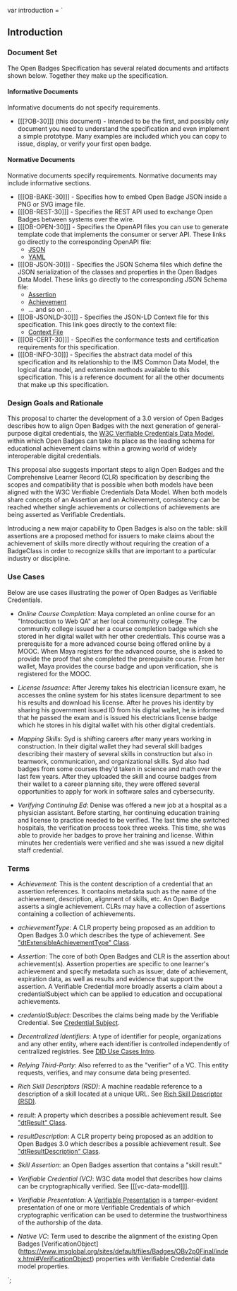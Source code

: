 var introduction = `

## Introduction

### Document Set

The Open Badges Specification has several related documents and artifacts shown below. Together
they make up the specification.

#### Informative Documents

Informative documents do not specify requirements.

* [[[?OB-30]]] (this document) - Intended to be the first, and
possibly only document you need to understand the specification and even implement a simple
prototype. Many examples are included which you can copy to issue, display, or verify your
first open badge.

#### Normative Documents

Normative documents specify requirements. Normative documents may include informative sections.

* [[[OB-BAKE-30]]] - Specifies how to embed Open Badge JSON inside a PNG or SVG image file.
* [[[OB-REST-30]]] - Specifies the REST API used to exchange Open Badges between systems over the wire.
* [[[OB-OPEN-30]]] - Specifies the OpenAPI files you can use to generate template code that implements the consumer or server API. These links go directly to the corresponding OpenAPI file:
  * [JSON](https://www.imsglobal.org/spec/ob/v3p0/schema/openapi/openapi.json)
  * [YAML](https://www.imsglobal.org/spec/ob/v3p0/schema/openapi/openapi.yaml)
* [[[OB-JSON-30]]] - Specifies the JSON Schema files which define the JSON serialization of the classes and properties in the Open Badges Data Model. These links go directly to the corresponding JSON Schema file:
  * [Assertion](https://www.imsglobal.org/spec/ob/v3p0/schema/json/assertion.json)
  * [Achievement](https://www.imsglobal.org/spec/ob/v3p0/schema/json/achievement.json)
  * ... and so on ...
* [[[OB-JSONLD-30]]] - Specifies the JSON-LD Context file for this specification. This link goes directly to the context file:
  * [Context File](https://www.imsglobal.org/spec/ob/v3p0/context.json)
* [[[OB-CERT-30]]] - Specifies the conformance tests and certification requirements for this specification.
* [[[OB-INFO-30]]] - Specifies the abstract data model of this specification and its relationship to the IMS Common Data Model, the logical data model, and extension methods available to this specification. This is a reference document for all the other documents that make up this specification.

### Design Goals and Rationale

This proposal to charter the development of a 3.0 version of Open Badges describes how to align Open Badges with the next generation of general-purpose digital credentials, the [W3C Verifiable Credentials Data Model](https://w3c.github.io/vc-data-model/), within which Open Badges can take its place as the leading schema for educational achievement claims within a growing world of widely interoperable digital credentials.

This proposal also suggests important steps to align Open Badges and the Comprehensive Learner Record (CLR) specification by describing the scopes and compatibility that is possible when both models have been aligned with the W3C Verifiable Credentials Data Model. When both models share concepts of an Assertion and an Achievement, consistency can be reached whether single achievements or collections of achievements are being asserted as Verifiable Credentials.

Introducing a new major capability to Open Badges is also on the table: skill assertions are a proposed method for issuers to make claims about the achievement of skills more directly without requiring the creation of a BadgeClass in order to recognize skills that are important to a particular industry or discipline.

### Use Cases

Below are use cases illustrating the power of Open Badges as Verifiable Credentials.

* _Online Course Completion_: Maya completed an online course for an "Introduction to Web QA" at her local community college. The community college issued her a course completion badge which she stored in her digital wallet with her other credentials. This course was a prerequisite for a more advanced course being offered online by a MOOC. When Maya registers for the advanced course, she is asked to provide the proof that she completed the prerequisite course. From her wallet, Maya provides the course badge and upon verification, she is registered for the MOOC.

* _License Issuance_: After Jeremy takes his electrician licensure exam, he accesses the online system for his states licensure department to see his results and download his license. After he proves his identity by sharing his government issued ID from his digital wallet, he is informed that he passed the exam and is issued his electricians license badge which he stores in his digital wallet with his other digital credentials.

* _Mapping Skills_: Syd is shifting careers after many years working in construction. In their digital wallet they had several skill badges describing their mastery of several skills in construction but also in teamwork, communication, and organizational skills. Syd also had badges from some courses they'd taken in science and math over the last few years. After they uploaded the skill and course badges from their wallet to a career planning site, they were offered several opportunities to apply for work in software sales and cybersecurity.

* _Verifying Continuing Ed_: Denise was offered a new job at a hospital as a physician assistant. Before starting, her continuing education training and license to practice needed to be verified. The last time she switched hospitals, the verification process took three weeks. This time, she was able to provide her badges to prove her training and license. Within minutes her credentials were verified and she was issued a new digital staff credential.

### Terms

* _Achievement_: This is the content description of a credential that an assertion references. It contaoins metadata such as the name of the achievement, description, alignment of skills, etc. An Open Badge asserts a single achievement. CLRs may have a collection of assertions containing a collection of achievements.

* _achievementType_: A CLR property being proposed as an addition to Open Badges 3.0 which describes the type of achievement. See ["dtExtensibleAchievementType" Class](https://purl.imsglobal.org/spec/clr/v1p0/context/clr_v1p0.html#dtExtensibleAchievementType).

* _Assertion_: The core of both Open Badges and CLR is the assertion about achievement(s). Assertion properties are specific to one learner's achievement and specify metadata such as issuer, date of achievement, expiration data, as well as results and evidence that support the assertion. A Verifiable Credential more broadly asserts a claim about a credentialSubject which can be applied to education and occupational achievements.

* _credentialSubject_: Describes the claims being made by the Verifiable Credential. See [Credential Subject](https://www.w3.org/TR/vc-data-model/#credential-subject).

* _Decentralized Identifiers_: A type of identifier for people, organizations and any other entity, where each identifier is controlled independently of centralized registries. See [DID Use Cases Intro](https://www.w3.org/TR/did-use-cases/#intro).

* _Relying Third-Party_: Also referred to as the "verifier" of a VC. This entity requests, verifies, and may consume data being presented.

* _Rich Skill Descriptors (RSD)_: A machine readable reference to a description of a skill located at a unique URL. See [Rich Skill Descriptor (RSD)](https://rsd.osmt.dev).

* _result_: A property which describes a possible achievement result. See ["dtResult" Class](https://purl.imsglobal.org/spec/clr/v1p0/context/clr_v1p0.html#dtResult).

* _resultDescription_: A CLR property being proposed as an addition to Open Badges 3.0 which describes a possible achievement result. See ["dtResultDescription" Class](https://purl.imsglobal.org/spec/clr/v1p0/context/clr_v1p0.html#dtResultDescription).

* _Skill Assertion_: an Open Badges assertion that contains a "skill result."

* _<dfn>Verifiable Credential</dfn> (VC)_: W3C data model that describes how claims can be cryptographically verified. See [[[vc-data-model]]].

* _Verifiable Presentation_: A [Verifiable Presentation](https://www.w3.org/TR/vc-imp-guide/#presentations) is a tamper-evident presentation of one or more Verifiable Credentials of which cryptographic verification can be used to determine the trustworthiness of the authorship of the data.

* _Native VC_: Term used to describe the alignment of the existing Open Badges [VerificationObject] (https://www.imsglobal.org/sites/default/files/Badges/OBv2p0Final/index.html#VerificationObject) properties with Verifiable Credential data model properties.

`;
